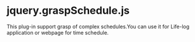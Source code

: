 jquery.graspSchedule.js
=======================

This plug-in support grasp of complex schedules.You can use it for Life-log application or webpage for time schedule.
